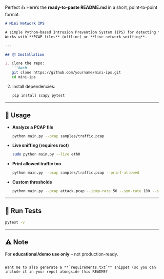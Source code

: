 Perfect 👍 Here’s the **ready-to-paste README.md** in a short, point-to-point format:

````markdown
# Mini Network IPS

A simple Python-based Intrusion Prevention System (IPS) for detecting floods, scans, and malicious payloads.  
Works with **PCAP files** (offline) or **live network sniffing**.

---

## 📦 Installation

1. Clone the repo:
   ```bash
   git clone https://github.com/yourname/mini-ips.git
   cd mini-ips
````

2. Install dependencies:

   ```bash
   pip install scapy pytest
   ```

---

## 🚀 Usage

* **Analyze a PCAP file**

  ```bash
  python main.py --pcap samples/traffic.pcap
  ```

* **Live sniffing (requires root)**

  ```bash
  sudo python main.py --live eth0
  ```

* **Print allowed traffic too**

  ```bash
  python main.py --pcap samples/traffic.pcap --print-allowed
  ```

* **Custom thresholds**

  ```bash
  python main.py --pcap attack.pcap --icmp-rate 50 --syn-rate 100 --scan-ports 10
  ```

---

## 🧪 Run Tests

```bash
pytest -v
```

---

## ⚠️ Note

For **educational/demo use only** – not production-ready.

```

Want me to also generate a **`requirements.txt`** snippet (so you can include it in your repo) alongside this README?
```
